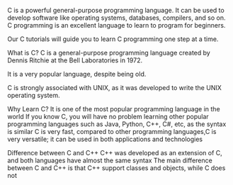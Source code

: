 C is a powerful general-purpose programming language. It can be used to develop software like operating systems, databases, compilers, and so on. C programming is an excellent language to learn to program for beginners.

Our C tutorials will guide you to learn C programming one step at a time.

What is C?
C is a general-purpose programming language created by Dennis Ritchie at the Bell Laboratories in 1972.

It is a very popular language, despite being old.

C is strongly associated with UNIX, as it was developed to write the UNIX operating system.

Why Learn C?
It is one of the most popular programming language in the world
If you know C, you will have no problem learning other popular programming languages such as Java, Python, C++, C#, etc, as the syntax is similar
C is very fast, compared to other programming languages,C is very versatile; it can be used in both applications and technologies

Difference between C and C++
C++ was developed as an extension of C, and both languages have almost the same syntax
The main difference between C and C++ is that C++ support classes and objects, while C does not
